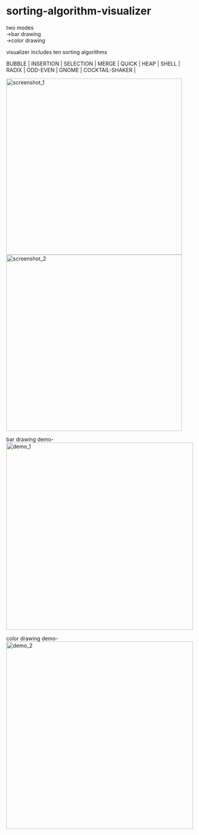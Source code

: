 # sorting-algorithm-visualizer
two modes  
->bar drawing    
->color drawing

visualizer includes ten sorting algorithms 

BUBBLE | INSERTION | SELECTION | MERGE | QUICK |
HEAP | SHELL | RADIX | ODD-EVEN | GNOME | COCKTAIL-SHAKER |

<img src="https://user-images.githubusercontent.com/63276642/97259663-5b61a980-1841-11eb-830c-67670c83c221.png" alt="screenshot_1" width="470"> <img src="https://user-images.githubusercontent.com/63276642/97259682-63b9e480-1841-11eb-8e69-58d7500f9314.png" alt="screenshot_2" width="470">

 
bar drawing demo-
<img src="https://user-images.githubusercontent.com/63276642/97260044-2570f500-1842-11eb-8d2a-561f6a06b8ff.gif" alt="demo_1" width="500">

color drawing demo-
<img src="https://user-images.githubusercontent.com/63276642/97260050-299d1280-1842-11eb-9508-e0a9c39bee9b.gif" alt="demo_2" width="500">
